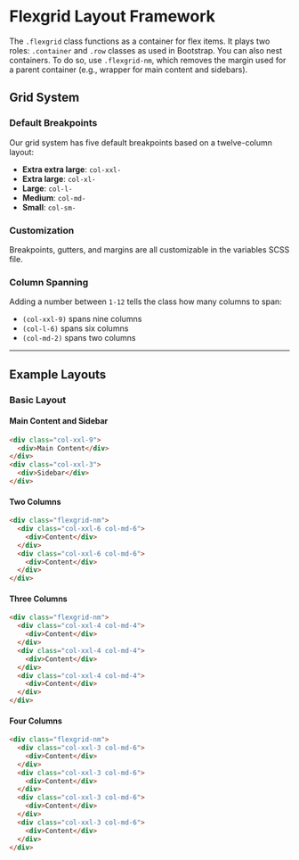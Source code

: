 # Flexgrid Layout Framework

The `.flexgrid` class functions as a container for flex items. It plays two roles: `.container` and `.row` classes as used in Bootstrap. You can also nest containers. To do so, use `.flexgrid-nm`, which removes the margin used for a parent container (e.g., wrapper for main content and sidebars).

## Grid System

### Default Breakpoints
Our grid system has five default breakpoints based on a twelve-column layout:

- **Extra extra large**: `col-xxl-`
- **Extra large**: `col-xl-`
- **Large**: `col-l-`
- **Medium**: `col-md-`
- **Small**: `col-sm-`

### Customization
Breakpoints, gutters, and margins are all customizable in the variables SCSS file.

### Column Spanning
Adding a number between `1-12` tells the class how many columns to span:

- `(col-xxl-9)` spans nine columns
- `(col-l-6)` spans six columns
- `(col-md-2)` spans two columns

---

## Example Layouts

### Basic Layout

#### Main Content and Sidebar
```html
<div class="col-xxl-9">
  <div>Main Content</div>
</div>
<div class="col-xxl-3">
  <div>Sidebar</div>
</div>
```

#### Two Columns
```html
<div class="flexgrid-nm">
  <div class="col-xxl-6 col-md-6">
    <div>Content</div>
  </div>
  <div class="col-xxl-6 col-md-6">
    <div>Content</div>
  </div>
</div>
```

#### Three Columns
```html
<div class="flexgrid-nm">
  <div class="col-xxl-4 col-md-4">
    <div>Content</div>
  </div>
  <div class="col-xxl-4 col-md-4">
    <div>Content</div>
  </div>
  <div class="col-xxl-4 col-md-4">
    <div>Content</div>
  </div>
</div>
```

#### Four Columns
```html
<div class="flexgrid-nm">
  <div class="col-xxl-3 col-md-6">
    <div>Content</div>
  </div>
  <div class="col-xxl-3 col-md-6">
    <div>Content</div>
  </div>
  <div class="col-xxl-3 col-md-6">
    <div>Content</div>
  </div>
  <div class="col-xxl-3 col-md-6">
    <div>Content</div>
  </div>
</div>
```

